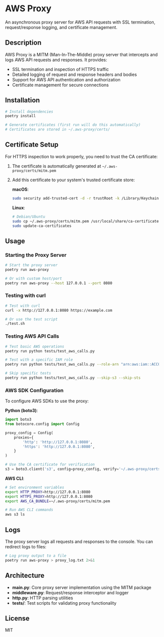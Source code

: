 # AWS Proxy

An asynchronous proxy server for AWS API requests with SSL termination, request/response logging, and certificate management.

## Description

AWS Proxy is a MITM (Man-In-The-Middle) proxy server that intercepts and logs AWS API requests and responses. It provides:

- SSL termination and inspection of HTTPS traffic
- Detailed logging of request and response headers and bodies
- Support for AWS API authentication and authorization
- Certificate management for secure connections

## Installation

```bash
# Install dependencies
poetry install

# Generate certificates (first run will do this automatically)
# Certificates are stored in ~/.aws-proxy/certs/
```

## Certificate Setup

For HTTPS inspection to work properly, you need to trust the CA certificate:

1. The certificate is automatically generated at `~/.aws-proxy/certs/mitm.pem`
2. Add this certificate to your system's trusted certificate store:

   **macOS**:
   ```bash
   sudo security add-trusted-cert -d -r trustRoot -k /Library/Keychains/System.keychain ~/.aws-proxy/certs/mitm.pem
   ```

   **Linux**:
   ```bash
   # Debian/Ubuntu
   sudo cp ~/.aws-proxy/certs/mitm.pem /usr/local/share/ca-certificates/aws-proxy-ca.crt
   sudo update-ca-certificates
   ```

## Usage

### Starting the Proxy Server

```bash
# Start the proxy server
poetry run aws-proxy

# Or with custom host/port
poetry run aws-proxy --host 127.0.0.1 --port 8080
```

### Testing with curl

```bash
# Test with curl
curl -x http://127.0.0.1:8080 https://example.com

# Or use the test script
./test.sh
```

### Testing AWS API Calls

```bash
# Test basic AWS operations
poetry run python tests/test_aws_calls.py

# Test with a specific IAM role
poetry run python tests/test_aws_calls.py --role-arn "arn:aws:iam::ACCOUNT_ID:role/ROLE_NAME"

# Skip specific tests
poetry run python tests/test_aws_calls.py --skip-s3 --skip-sts
```

### AWS SDK Configuration

To configure AWS SDKs to use the proxy:

**Python (boto3)**:
```python
import boto3
from botocore.config import Config

proxy_config = Config(
    proxies={
        'http': 'http://127.0.0.1:8080',
        'https': 'http://127.0.0.1:8080',
    }
)

# Use the CA certificate for verification
s3 = boto3.client('s3', config=proxy_config, verify='~/.aws-proxy/certs/mitm.pem')
```

**AWS CLI**:
```bash
# Set environment variables
export HTTP_PROXY=http://127.0.0.1:8080
export HTTPS_PROXY=http://127.0.0.1:8080
export AWS_CA_BUNDLE=~/.aws-proxy/certs/mitm.pem

# Run AWS CLI commands
aws s3 ls
```

## Logs

The proxy server logs all requests and responses to the console. You can redirect logs to files:

```bash
# Log proxy output to a file
poetry run aws-proxy > proxy_log.txt 2>&1
```

## Architecture

- **main.py**: Core proxy server implementation using the MITM package
- **middleware.py**: Request/response interceptor and logger
- **http.py**: HTTP parsing utilities
- **tests/**: Test scripts for validating proxy functionality

## License

MIT